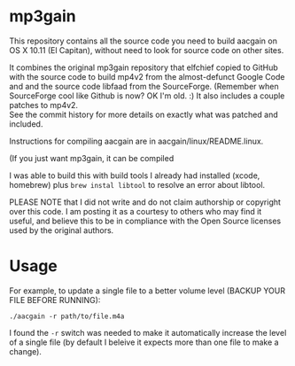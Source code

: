 mp3gain
=======

This repository contains all the source code you need to build aacgain on OS X 10.11 
(El Capitan), without need to look for source code on other sites.

It combines the original mp3gain repository that elfchief copied to GitHub
with the source code to build mp4v2 from the almost-defunct Google Code and 
and the source code libfaad from the SourceForge. (Remember when SourceForge 
cool like Github is now? OK I'm old. :) 
It also includes a couple patches to mp4v2.  
See the commit history for more details on exactly what was patched and included.

Instructions for compiling aacgain are in aacgain/linux/README.linux.

(If you just want mp3gain, it can be compiled 

I was able to build this with build tools I already had installed (xcode, homebrew)
plus `brew instal libtool` to resolve an error about libtool.

PLEASE NOTE that I did not write and do not claim authorship or copyright
over this code. I am posting it as a courtesy to others who may find
it useful, and believe this to be in compliance with the Open Source licenses 
used by the original authors. 

Usage
=====

For example, to update a single file to a better volume level (BACKUP YOUR FILE BEFORE
RUNNING):

    ./aacgain -r path/to/file.m4a

I found the `-r` switch was needed to make it automatically increase the level of a single
file (by default I beleive it expects more than one file to make a change).



